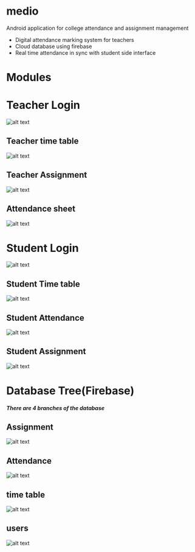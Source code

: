 # medio
Android application for college attendance and assignment management

- Digital attendance marking system for teachers
- Cloud database using firebase
- Real time attendance in sync with student side interface
# Modules
# Teacher Login
![alt text](https://github.com/theHarshit1/medio/blob/master/Screenshot_1525764555.png)

## Teacher time table
![alt text](https://github.com/theHarshit1/medio/blob/master/Screenshot_1525764594.png)
## Teacher Assignment
![alt text](https://github.com/theHarshit1/medio/blob/master/Screenshot_1525764631.png)
## Attendance sheet
![alt text](https://github.com/theHarshit1/medio/blob/master/Screenshot_20180508-155839.png)

# Student Login
![alt text](https://github.com/theHarshit1/medio/blob/master/Screenshot_1525771455.png)

## Student Time table
![alt text](https://github.com/theHarshit1/medio/blob/master/Screenshot_1525771420.png)
## Student Attendance
![alt text](https://github.com/theHarshit1/medio/blob/master/Screenshot_1525771414.png)
## Student Assignment
![alt text](https://github.com/theHarshit1/medio/blob/master/Screenshot_1525771424.png)

# Database Tree(Firebase)
##### There are 4 branches of the database

## Assignment
![alt text](https://github.com/theHarshit1/medio/blob/master/dbsample1.JPG)

## Attendance
![alt text](https://github.com/theHarshit1/medio/blob/master/dbsample2.JPG)

## time table
![alt text](https://github.com/theHarshit1/medio/blob/master/dbsample3.JPG)

## users
![alt text](https://github.com/theHarshit1/medio/blob/master/dbsample4.JPG)

